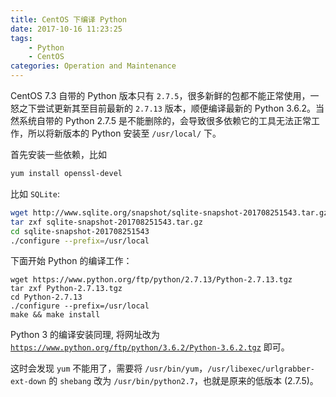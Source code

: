 ```yaml
---
title: CentOS 下编译 Python
date: 2017-10-16 11:23:25
tags:
    - Python
    - CentOS
categories: Operation and Maintenance
---
```


CentOS 7.3 自带的 Python 版本只有 `2.7.5`，很多新鲜的包都不能正常使用，一怒之下尝试更新其至目前最新的 `2.7.13` 版本，顺便编译最新的 Python 3.6.2。当然系统自带的 Python 2.7.5 是不能删除的，会导致很多依赖它的工具无法正常工作，所以将新版本的 Python 安装至 `/usr/local/` 下。

<!-- more -->

首先安装一些依赖，比如

```bash
yum install openssl-devel
```

比如 `SQLite`:

```bash
wget http://www.sqlite.org/snapshot/sqlite-snapshot-201708251543.tar.gz
tar zxf sqlite-snapshot-201708251543.tar.gz
cd sqlite-snapshot-201708251543
./configure --prefix=/usr/local
```

下面开始 Python 的编译工作：

```
wget https://www.python.org/ftp/python/2.7.13/Python-2.7.13.tgz
tar zxf Python-2.7.13.tgz
cd Python-2.7.13
./configure --prefix=/usr/local
make && make install
```

Python 3 的编译安装同理, 将网址改为
[`https://www.python.org/ftp/python/3.6.2/Python-3.6.2.tgz`](https://www.python.org/ftp/python/3.6.2/Python-3.6.2.tgz) 即可。

这时会发现 `yum` 不能用了，需要将 `/usr/bin/yum`，`/usr/libexec/urlgrabber-ext-down` 的 `shebang` 改为 `/usr/bin/python2.7`，也就是原来的低版本 (2.7.5)。

